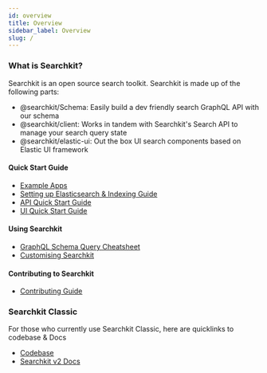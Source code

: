 ```yaml
---
id: overview
title: Overview
sidebar_label: Overview
slug: /
---
```


### What is Searchkit?
Searchkit is an open source search toolkit. Searchkit is made up of the following parts:
+ @searchkit/Schema: Easily build a dev friendly search GraphQL API with our schema
+ @searchkit/client: Works in tandem with Searchkit's Search API to manage your search query state
+ @searchkit/elastic-ui: Out the box UI search components based on Elastic UI framework

#### Quick Start Guide
- [Example Apps](https://github.com/searchkit/searchkit/tree/next/examples)  
- [Setting up Elasticsearch & Indexing Guide](https://searchkit.co/docs/guides/elasticsearch-setup-indexing)
- [API Quick Start Guide](https://searchkit.co/docs/quick-start/api-setup)
- [UI Quick Start Guide](https://searchkit.co/docs/quick-start/ui/setup)

#### Using Searchkit
- [GraphQL Schema Query Cheatsheet](https://searchkit.co/docs/guides/graphql-schema-queries-cheatsheet)
- [Customising Searchkit](https://searchkit.co/docs/quick-start/customise-searchkit)

#### Contributing to Searchkit
- [Contributing Guide](https://github.com/searchkit/searchkit/blob/next/contributing.md)

### Searchkit Classic
For those who currently use Searchkit Classic, here are quicklinks to codebase & Docs
- [Codebase](https://github.com/searchkit/searchkit/tree/v2)
- [Searchkit v2 Docs](http://searchkit.github.io/searchkit/stable/)
